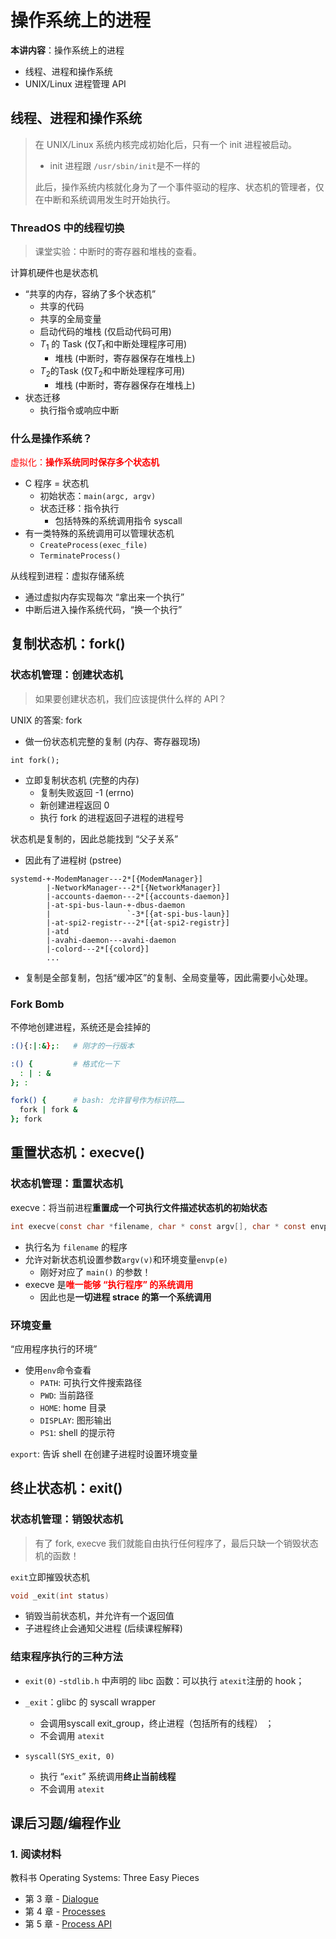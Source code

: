 # 操作系统上的进程

**本讲内容**：操作系统上的进程

- 线程、进程和操作系统
- UNIX/Linux 进程管理 API

## 线程、进程和操作系统

> 在 UNIX/Linux 系统内核完成初始化后，只有一个 init 进程被启动。
>
> - init 进程跟 `/usr/sbin/init`是不一样的
>
> 此后，操作系统内核就化身为了一个事件驱动的程序、状态机的管理者，仅在中断和系统调用发生时开始执行。

### ThreadOS 中的线程切换

> 课堂实验：中断时的寄存器和堆栈的查看。

计算机硬件也是状态机

- “共享的内存，容纳了多个状态机”
  - 共享的代码
  - 共享的全局变量
  - 启动代码的堆栈 (仅启动代码可用)
  - $T_1$ 的 Task (仅$T_1$和中断处理程序可用)
    - 堆栈 (中断时，寄存器保存在堆栈上)
  - $T_2$的Task (仅$T_2$和中断处理程序可用)
    - 堆栈 (中断时，寄存器保存在堆栈上)
- 状态迁移
  - 执行指令或响应中断

### 什么是操作系统？

<font color='red'>虚拟化：**操作系统同时保存多个状态机**</font>

- C 程序 = 状态机
  - 初始状态：`main(argc, argv)`
  - 状态迁移：指令执行
    - 包括特殊的系统调用指令 syscall
- 有一类特殊的系统调用可以管理状态机
  - `CreateProcess(exec_file)`
  - `TerminateProcess()`

从线程到进程：虚拟存储系统

- 通过虚拟内存实现每次 “拿出来一个执行”
- 中断后进入操作系统代码，“换一个执行”



## 复制状态机：fork()

### 状态机管理：创建状态机

> 如果要创建状态机，我们应该提供什么样的 API？

UNIX 的答案: fork

- 做一份状态机完整的复制 (内存、寄存器现场)

```
int fork();
```

- 立即复制状态机 (完整的内存)
  - 复制失败返回 -1 (errno)
  - 新创建进程返回 0
  - 执行 fork 的进程返回子进程的进程号

状态机是复制的，因此总能找到 “父子关系”

- 因此有了进程树 (pstree)

```
systemd-+-ModemManager---2*[{ModemManager}]
        |-NetworkManager---2*[{NetworkManager}]
        |-accounts-daemon---2*[{accounts-daemon}]
        |-at-spi-bus-laun-+-dbus-daemon
        |                 `-3*[{at-spi-bus-laun}]
        |-at-spi2-registr---2*[{at-spi2-registr}]
        |-atd
        |-avahi-daemon---avahi-daemon
        |-colord---2*[{colord}]
        ...
```

- 复制是全部复制，包括“缓冲区”的复制、全局变量等，因此需要小心处理。

### Fork Bomb

不停地创建进程，系统还是会挂掉的

```bash
:(){:|:&};:   # 刚才的一行版本

:() {         # 格式化一下
  : | : &
}; :

fork() {      # bash: 允许冒号作为标识符……
  fork | fork &
}; fork
```



## 重置状态机：execve()

### 状态机管理：重置状态机

execve：将当前进程**重置成一个可执行文件描述状态机的初始状态**

```c
int execve(const char *filename, char * const argv[], char * const envp[]);
```

- 执行名为 `filename` 的程序
- 允许对新状态机设置参数`argv(v)`和环境变量`envp(e)`
  - 刚好对应了 `main()` 的参数！
- execve 是<font color='red'>**唯一能够 “执行程序” 的系统调用**</font>
  - 因此也是**一切进程 strace 的第一个系统调用**

### 环境变量

“应用程序执行的环境”

- 使用`env`命令查看
  - `PATH`: 可执行文件搜索路径
  - `PWD`: 当前路径
  - `HOME`: home 目录
  - `DISPLAY`: 图形输出
  - `PS1`: shell 的提示符

`export`: 告诉 shell 在创建子进程时设置环境变量

## 终止状态机：exit()

### 状态机管理：销毁状态机

> 有了 fork, execve 我们就能自由执行任何程序了，最后只缺一个销毁状态机的函数！

`exit`立即摧毁状态机

```c
void _exit(int status)
```

- 销毁当前状态机，并允许有一个返回值
- 子进程终止会通知父进程 (后续课程解释)

### 结束程序执行的三种方法

- `exit(0)` -`stdlib.h` 中声明的 libc 函数：可以执行 `atexit`注册的 hook；
- `_exit`：glibc 的 syscall wrapper
  - 会调用syscall exit_group，终止进程（包括所有的线程） ；
  - 不会调用 `atexit`

- `syscall(SYS_exit, 0)`
  - 执行 “`exit`” 系统调用**终止当前线程**
  - 不会调用 `atexit`

## 课后习题/编程作业

### 1. 阅读材料

教科书 Operating Systems: Three Easy Pieces

- 第 3 章 - [Dialogue](./book_os_three_pieces/03-dialogue-virtualization.pdf)
- 第 4 章 - [Processes](./book_os_three_pieces/04-cpu-intro.pdf)
- 第 5 章 - [Process API](./book_os_three_pieces/05-cpu-api.pdf)